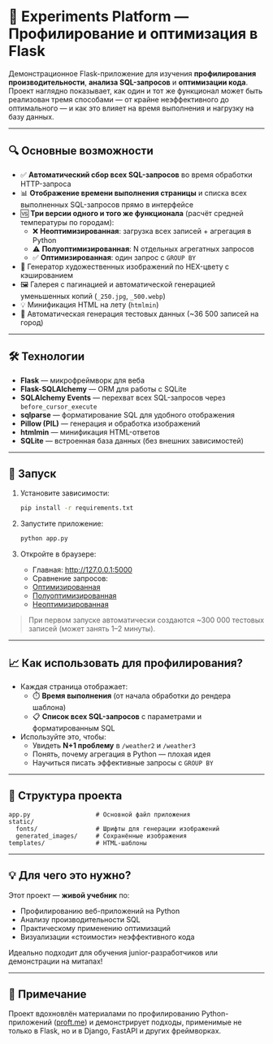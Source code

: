 # 🧪 Experiments Platform — Профилирование и оптимизация в Flask

Демонстрационное Flask-приложение для изучения **профилирования производительности**, **анализа SQL-запросов** и **оптимизации кода**.  
Проект наглядно показывает, как один и тот же функционал может быть реализован тремя способами — от крайне неэффективного до оптимального — и как это влияет на время выполнения и нагрузку на базу данных.

---

## 🔍 Основные возможности

- ✅ **Автоматический сбор всех SQL-запросов** во время обработки HTTP-запроса  
- 📊 **Отображение времени выполнения страницы** и списка всех выполненных SQL-запросов прямо в интерфейсе  
- 🆚 **Три версии одного и того же функционала** (расчёт средней температуры по городам):
  - ❌ **Неоптимизированная**: загрузка всех записей + агрегация в Python  
  - ⚠️ **Полуоптимизированная**: N отдельных агрегатных запросов  
  - ✅ **Оптимизированная**: один запрос с `GROUP BY`  
- 🎨 Генератор художественных изображений по HEX-цвету с кэшированием  
- 🖼️ Галерея с пагинацией и автоматической генерацией уменьшенных копий (`_250.jpg`, `_500.webp`)  
- 💡 Минификация HTML на лету (`htmlmin`)  
- 🧪 Автоматическая генерация тестовых данных (~36 500 записей на город)

---

## 🛠️ Технологии

- **Flask** — микрофреймворк для веба  
- **Flask-SQLAlchemy** — ORM для работы с SQLite  
- **SQLAlchemy Events** — перехват всех SQL-запросов через `before_cursor_execute`  
- **sqlparse** — форматирование SQL для удобного отображения  
- **Pillow (PIL)** — генерация и обработка изображений  
- **htmlmin** — минификация HTML-ответов  
- **SQLite** — встроенная база данных (без внешних зависимостей)

---

## 🚀 Запуск

1. Установите зависимости:
   ```bash
   pip install -r requirements.txt
   ```

2. Запустите приложение:
   ```bash
   python app.py
   ```

3. Откройте в браузере:
   - Главная: http://127.0.0.1:5000  
   - Сравнение запросов:  
    - [Оптимизированная](http://127.0.0.1:5000/weather1)  
    - [Полуоптимизированная](http://127.0.0.1:5000/weather2)  
    - [Неоптимизированная](http://127.0.0.1:5000/weather3)  

> При первом запуске автоматически создаются ~300 000 тестовых записей (может занять 1–2 минуты).

---

## 📈 Как использовать для профилирования?

- Каждая страница отображает:
  - ⏱️ **Время выполнения** (от начала обработки до рендера шаблона)
  - 📋 **Список всех SQL-запросов** с параметрами и форматированным SQL
- Используйте это, чтобы:
  - Увидеть **N+1 проблему** в `/weather2` и `/weather3`
  - Понять, почему агрегация в Python — плохая идея
  - Научиться писать эффективные запросы с `GROUP BY`

---

## 📁 Структура проекта

```
app.py                  # Основной файл приложения
static/
  fonts/                # Шрифты для генерации изображений
  generated_images/     # Сохранённые изображения
templates/              # HTML-шаблоны
```

---

## 💡 Для чего это нужно?

Этот проект — **живой учебник** по:
- Профилированию веб-приложений на Python
- Анализу производительности SQL
- Практическому применению оптимизаций
- Визуализации «стоимости» неэффективного кода

Идеально подходит для обучения junior-разработчиков или демонстрации на митапах!

---

## 📌 Примечание

Проект вдохновлён материалами по профилированию Python-приложений ([proft.me](https://proft.me/2012/03/20/profajling-pythondjangoflask-prilozhenij/)) и демонстрирует подходы, применимые не только в Flask, но и в Django, FastAPI и других фреймворках.
```

